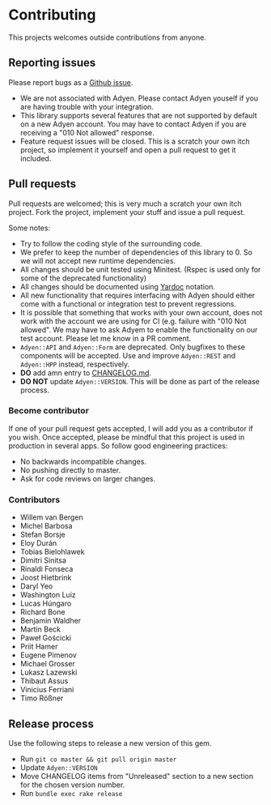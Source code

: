 # Contributing

This projects welcomes outside contributions from anyone.

## Reporting issues

Please report bugs as a [Github issue](https://github.com/wvanbergen/adyen/issues/new).

- We are not associated with Adyen. Please contact Adyen youself if you are having
  trouble with your integration.
- This library supports several features that are not supported by default on a new
  Adyen account. You may have to contact Adyen if you are receiving a
  "010 Not allowed" response.
- Feature request issues will be closed. This is a scratch your own itch project,
  so implement it yourself and open a pull request to get it included.

## Pull requests

Pull requests are welcomed; this is very much a scratch your own itch project.
Fork the project, implement your stuff and issue a pull request.

Some notes:

- Try to follow the coding style of the surrounding code.
- We prefer to keep the number of dependencies of this library to 0. So we will
  not accept new runtime dependencies.
- All changes should be unit tested using Minitest. (Rspec is used only for some
  of the deprecated functionality)
- All changes should be documented using
  [Yardoc](http://www.rubydoc.info/gems/yard/file/docs/GettingStarted.md) notation.
- All new functionality that requires interfacing with Adyen should either come with
  a functional or integration test to prevent regressions.
- It is possible that something that works with your own account, does not work with
  the account we are using for CI (e.g. failure with "010 Not allowed". We may have
  to ask Adyem to enable the functionality on our test account. Please let me know in
  a PR comment.
- `Adyen::API` and `Adyen::Form` are deprecated. Only bugfixes to these components
  will be accepted. Use and improve `Adyen::REST` and `Adyen::HPP` instead, respectively.
- **DO** add amn entry to [CHANGELOG.md](./CHANGELOG.md).
- **DO NOT** update `Adyen::VERSION`. This will be done as part of the release process.

### Become contributor

If one of your pull request gets accepted, I will add you as a contributor if you wish.
Once accepted, please be mindful that this project is used in production in several apps.
So follow good engineering practices:

- No backwards incompatible changes.
- No pushing directly to master.
- Ask for code reviews on larger changes.

### Contributors

- Willem van Bergen
- Michel Barbosa
- Stefan Borsje
- Eloy Durán
- Tobias Bielohlawek
- Dimitri Sinitsa
- Rinaldi Fonseca
- Joost Hietbrink
- Daryl Yeo
- Washington Luiz
- Lucas Húngaro
- Richard Bone
- Benjamin Waldher
- Martin Beck
- Paweł Gościcki
- Priit Hamer
- Eugene Pimenov
- Michael Grosser
- Lukasz Lazewski
- Thibaut Assus
- Vinicius Ferriani
- Timo Rößner

## Release process

Use the following steps to release a new version of this gem.

- Run `git co master && git pull origin master`
- Update `Adyen::VERSION`
- Move CHANGELOG items from "Unreleased" section to a new section for the chosen version number.
- Run `bundle exec rake release`
